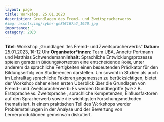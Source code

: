 ```yaml
---
layout: page
title: Workshop, 25.01.2023
description: Grundlagen des Fremd- und Zweitspracherwerbs
#img: assets/img/cyber-ge8b8167a2_1920.jpg
importance: 1
category: 2023
---
```

**Titel**: Workshop „Grundlagen des Fremd- und Zweitspracherwerbs“
**Datum:** 25.01.2023, 10-12 Uhr
**Organisator*innen**: Team UBA, Annette Portmann und Matthias Schwendemann
**Inhalt:** </b>
Sprachliche Entwicklungsprozesse spielen gerade in Bildungskontexten eine entscheidende Rolle, unter anderem da sprachliche Fertigkeiten einen bedeutenden Prädikator für den Bildungserfolg von Studierenden darstellen. Um sowohl in Studien als auch im Lehralltag sprachliche Faktoren angemessen zu berücksichtigen, bietet der Workshop daher einen ersten Überblick über die Grundlagen von Fremd- und Zweitspracherwerb: Es werden Grundbegriffe (wie z.B. Erstsprache vs. Zweitsprache), sprachliche Kompetenzen, Einflussfaktoren auf den Spracherwerb sowie die wichtigsten Forschungsmethoden thematisiert. In einem praktischen Teil des Workshops werden Problemstellungen in der Analyse und der Bewertung von Lernerproduktionen gemeinsam diskutiert.
